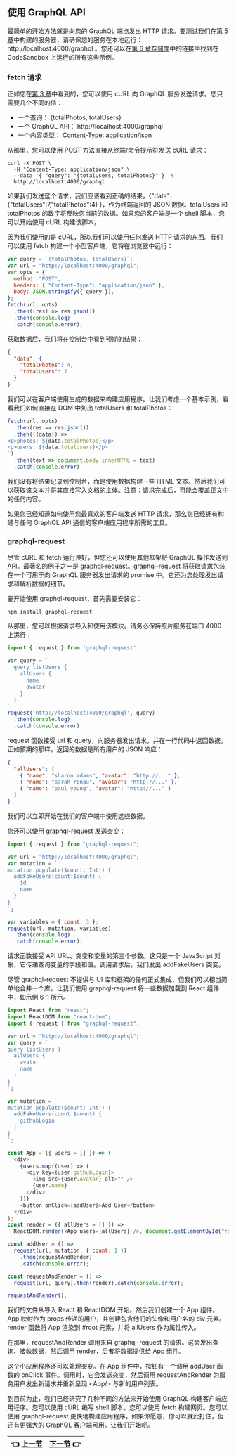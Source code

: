 ## 使用 GraphQL API

最简单的开始方法就是向您的 GraphQL 端点发出 HTTP 请求。要测试我们在[第 5 章](/ch05_00.md)中构建的服务器，请确保您的服务在本地运行： http://localhost:4000/graphql 。您还可以在[第 6 章存储库](https://github.com/MoonHighway/learning-graphql/tree/master/chapter-06)中的链接中找到在 CodeSandbox 上运行的所有这些示例。

### fetch 请求

正如您在[第 3 章](/ch03_00.md)中看到的，您可以使用 cURL 向 GraphQL 服务发送请求。您只需要几个不同的值：

- 一个查询： {totalPhotos, totalUsers}
- 一个 GraphQL API： http://localhost:4000/graphql
- 一个内容类型： Content-Type: application/json

从那里，您可以使用 POST 方法直接从终端/命令提示符发送 cURL 请求：

```
curl -X POST \
  -H "Content-Type: application/json" \
  --data '{ "query": "{totalUsers, totalPhotos}" }' \
  http://localhost:4000/graphql
```

如果我们发送这个请求，我们应该看到正确的结果，{"data": {"totalUsers":7,"totalPhotos":4} }，作为终端返回的 JSON 数据。totalUsers 和 totalPhotos 的数字将反映您当前的数据。如果您的客户端是一个 shell 脚本，您可以开始使用 cURL 构建该脚本。

因为我们使用的是 cURL，所以我们可以使用任何发送 HTTP 请求的东西。我们可以使用 fetch 构建一个小型客户端，它将在浏览器中运行：

``` javascript
var query = `{totalPhotos, totalUsers}`;
var url = "http://localhost:4000/graphql";
var opts = {
  method: "POST",
  headers: { "Content-Type": "application/json" },
  body: JSON.stringify({ query }),
};
fetch(url, opts)
  .then((res) => res.json())
  .then(console.log)
  .catch(console.error);
```

获取数据后，我们将在控制台中看到预期的结果：

``` json
{
  "data": {
    "totalPhotos": 4,
    "totalUsers": 7
  }
}
```

我们可以在客户端使用生成的数据来构建应用程序。让我们考虑一个基本示例，看看我们如何直接在 DOM 中列出 totalUsers 和 totalPhotos：

``` javascript
fetch(url, opts)
  .then(res => res.json())
  .then(({data}) => `
<p>photos: ${data.totalPhotos}</p>
<p>users: ${data.totalUsers}</p>
`)
  .then(text => document.body.innerHTML = text)
  .catch(console.error)
```

我们没有将结果记录到控制台，而是使用数据构建一些 HTML 文本。然后我们可以获取该文本并将其直接写入文档的主体。注意：请求完成后，可能会覆盖正文中的任何内容。

如果您已经知道如何使用您最喜欢的客户端发送 HTTP 请求，那么您已经拥有构建与任何 GraphQL API 通信的客户端应用程序所需的工具。

### graphql-request

尽管 cURL 和 fetch 运行良好，但您还可以使用其他框架将 GraphQL 操作发送到 API。最著名的例子之一是 graphql-request。graphql-request 将获取请求包装在一个可用于向 GraphQL 服务器发出请求的 promise 中。它还为您处理发出请求和解析数据的细节。

要开始使用 graphql-request，首先需要安装它：

```
npm install graphql-request
```

从那里，您可以根据请求导入和使用该模块。请务必保持照片服务在端口 4000 上运行：

``` javascript
import { request } from 'graphql-request'

var query = `
  query listUsers {
    allUsers {
      name
      avatar
    }
  }
`
request('http://localhost:4000/graphql', query)
  .then(console.log)
  .catch(console.error)
```

request 函数接受 url 和 query，向服务器发出请求，并在一行代码中返回数据。正如预期的那样，返回的数据是所有用户的 JSON 响应：

``` json
{
  "allUsers": [
    { "name": "sharon adams", "avatar": "http://..." },
    { "name": "sarah ronau", "avatar": "http://..." },
    { "name": "paul young", "avatar": "http://..." }
  ]
}
```

我们可以立即开始在我们的客户端中使用这些数据。

您还可以使用 graphql-request 发送突变：

``` javascript
import { request } from "graphql-request";

var url = "http://localhost:4000/graphql";
var mutation = `
mutation populate($count: Int!) {
  addFakeUsers(count:$count) {
    id
    name
  }
}
`;

var variables = { count: 3 };
request(url, mutation, variables)
  .then(console.log)
  .catch(console.error);
```

请求函数接受 API URL、突变和变量的第三个参数。这只是一个 JavaScript 对象，它传递查询变量的字段和值。调用请求后，我们发出 addFakeUsers 突变。

尽管 graphql-request 不提供与 UI 库和框架的任何正式集成，但我们可以相当简单地合并一个库。让我们使用 graphql-request 将一些数据加载到 React 组件中，如示例 6-1 所示。

``` javascript
import React from "react";
import ReactDOM from "react-dom";
import { request } from "graphql-request";

var url = "http://localhost:4000/graphql";
var query = `
query listUsers {
  allUsers {
    avatar
    name
  }
}
`;

var mutation = `
mutation populate($count: Int!) {
  addFakeUsers(count:$count) {
    githubLogin
  }
}
`;

const App = ({ users = [] }) => (
  <div>
    {users.map((user) => (
      <div key={user.githubLogin}>
        <img src={user.avatar} alt="" />
        {user.name}
      </div>
    ))}
    <button onClick={addUser}>Add User</button>
  </div>
);
const render = ({ allUsers = [] }) =>
  ReactDOM.render(<App users={allUsers} />, document.getElementById("root"));

const addUser = () =>
  request(url, mutation, { count: 1 })
    .then(requestAndRender)
    .catch(console.error);

const requestAndRender = () =>
  request(url, query).then(render).catch(console.error);

requestAndRender();
```

我们的文件从导入 React 和 ReactDOM 开始。然后我们创建一个 App 组件。App 映射作为 props 传递的用户，并创建包含他们的头像和用户名的 div 元素。render 函数将 App 渲染到 #root 元素，并将 allUsers 作为属性传入。

在那里，requestAndRender 调用来自 graphql-request 的请求。这会发出查询、接收数据，然后调用 render，后者将数据提供给 App 组件。

这个小应用程序还可以处理突变。在 App 组件中，按钮有一个调用 addUser 函数的 onClick 事件。调用时，它会发送突变，然后调用 requestAndRender 为服务用户发出新请求并重新呈现 \<App/> 与新的用户列表。

到目前为止，我们已经研究了几种不同的方法来开始使用 GraphQL 构建客户端应用程序。您可以使用 cURL 编写 shell 脚本。您可以使用 fetch 构建网页。您可以使用 graphql-request 更快地构建应用程序。如果你愿意，你可以就此打住，但还有更强大的 GraphQL 客户端可用。让我们开始吧。

| :point_left: [上一节](/ch06_00.md) | [下一节](/ch06_02.md) :point_right: |
| - | - |
